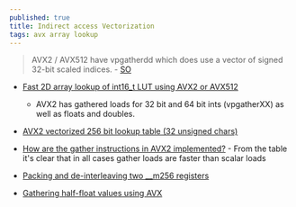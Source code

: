 ```yaml
---
published: true
title: Indirect access Vectorization
tags: avx array lookup
---
```

> AVX2 / AVX512 have vpgatherdd which does use a vector of signed 32-bit scaled indices. - [SO](https://stackoverflow.com/questions/50980548/vectorizing-indirect-access-through-avx-instructions)

- [Fast 2D array lookup of int16_t LUT using AVX2 or AVX512](https://stackoverflow.com/questions/69797134/fast-2d-array-lookup-of-int16-t-lut-using-avx2-or-avx512)
	- AVX2 has gathered loads for 32 bit and 64 bit ints (vpgatherXX) as well as floats and doubles.
    
- [AVX2 vectorized 256 bit lookup table (32 unsigned chars)](https://stackoverflow.com/questions/43791161/avx2-vectorized-256-bit-lookup-table-32-unsigned-chars)

- [How are the gather instructions in AVX2 implemented?](https://stackoverflow.com/questions/21774454/how-are-the-gather-instructions-in-avx2-implemented) - From the table it's clear that in all cases gather loads are faster than scalar loads

- [Packing and de-interleaving two __m256 registers](https://stackoverflow.com/questions/42497985/packing-and-de-interleaving-two-m256-registers)

- [Gathering half-float values using AVX](https://stackoverflow.com/questions/62416595/gathering-half-float-values-using-avx)